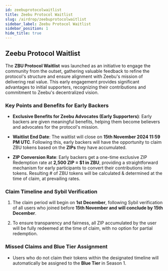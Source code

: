 ```yaml
---
id: zeebuprotocolwaitlist
title: Zeebu Protocol Waitlist
slug: /airdrop/zeebuprotocolwaitlist
sidebar_label: Zeebu Protocol Waitlist
sidebar_position: 1
hide_title: true
---
```

<h2> Zeebu Protocol Waitlist </h2>

The **ZBU Protocol Waitlist** was launched as an initiative to engage the community from the outset, gathering valuable feedback to refine the protocol's structure and ensure alignment with Zeebu's mission of delivering real value. This early engagement provides significant advantages to initial supporters, recognizing their contributions and commitment to Zeebu's decentralized vision.

### Key Points and Benefits for Early Backers

- **Exclusive Benefits for Zeebu Advocates (Early Supporters)**: Early backers are given meaningful benefits, helping them become believers and advocates for the protocol's mission.

- **Waitlist End Date**: The waitlist will close on **15th November 2024 11:59 PM UTC**. Following this, early backers will have the opportunity to claim ZBU tokens based on the **ZIPs** they have accumulated.

- **ZIP Conversion Rate**: Early backers get a one-time exclusive ZIP Redemption rate at **2,500 ZIP = $1 in ZBU**, providing a straightforward mechanism for early participants to convert their contributions into tokens. Resulting # of ZBU tokens will be calculated & determined at the time of claim, at prevailing rates.

### Claim Timeline and Sybil Verification

  1. The claim period will begin on **1st December**, following Sybil verification of all users who joined before **15th November and will conclude by 15th December**.

  2. To ensure transparency and fairness, all ZIP accumulated by the user will be fully redeemed at the time of claim, with no option for partial redemption.

### Missed Claims and Blue Tier Assignment 

  - Users who do not claim their tokens within the designated timeline will automatically be assigned to the **Blue Tier** in Season 1.